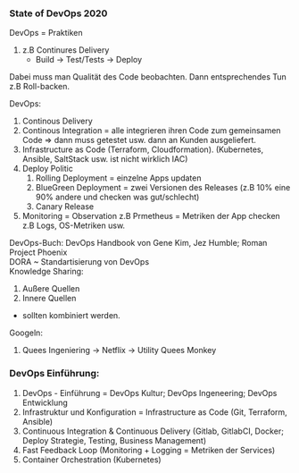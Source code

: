 ### State of DevOps 2020
DevOps = Praktiken
1. z.B Continures Delivery
    * Build -> Test/Tests -> Deploy  

Dabei muss man Qualität des Code beobachten. Dann entsprechendes Tun z.B Roll-backen. 

DevOps:
1. Continous Delivery
2. Continous Integration = alle integrieren ihren Code zum gemeinsamen Code => dann muss getestet usw. dann an Kunden ausgeliefert.
2. Infrastructure as Code (Terraform, Cloudformation). (Kubernetes, Ansible, SaltStack usw. ist nicht wirklich IAC)
3. Deploy Politic
    1. Rolling Deployment = einzelne Apps updaten
    2. BlueGreen Deployment = zwei Versionen des Releases  (z.B 10% eine 90% andere und checken was gut/schlecht)
    3. Canary Release
4. Monitoring = Observation z.B Prmetheus = Metriken der App checken z.B Logs, OS-Metriken usw.  


DevOps-Buch: DevOps Handbook von Gene Kim, Jez Humble; Roman Project Phoenix  
DORA ~ Standartisierung von DevOps  
Knowledge Sharing:
1. Außere Quellen
2. Innere Quellen
* sollten kombiniert werden.

Googeln:
1. Quees Ingeniering -> Netflix -> Utility Quees Monkey

### DevOps Einführung:
1. DevOps - Einführung = DevOps Kultur; DevOps Ingeneering; DevOps Entwicklung 
2. Infrastruktur und Konfiguration = Infrastructure as Code (Git, Terraform, Ansible)
3. Continuous Integration & Continuous Delivery (Gitlab, GitlabCI, Docker; Deploy Strategie, Testing, Business Management)
4. Fast Feedback Loop (Monitoring + Logging = Metriken der Services)
5. Container Orchestration (Kubernetes)